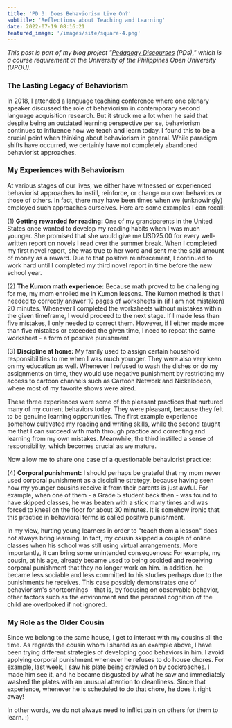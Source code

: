 ```yaml
---
title: 'PD 3: Does Behaviorism Live On?'
subtitle: 'Reflections about Teaching and Learning'
date: 2022-07-19 08:16:21
featured_image: '/images/site/square-4.png'
---
```

*This post is part of my blog project "[Pedagogy Discourses](https://www.pedagogydiscs.wordpress.com) (PDs)," which is a course requirement at the University of the Philippines Open University (UPOU).*

### The Lasting Legacy of Behaviorism

In 2018, I attended a language teaching conference where one plenary speaker discussed the role of behaviorism in contemporary second language acquisition research. But it struck me a lot when he said that despite being an outdated learning perspective per se, behaviorism continues to influence how we teach and learn today. I found this to be a crucial point when thinking about behaviorism in general. While paradigm shifts have occurred, we certainly have not completely abandoned behaviorist approaches.

### My Experiences with Behaviorism

At various stages of our lives, we either have witnessed or experienced behaviorist approaches to instill, reinforce, or change our own behaviors or those of others. In fact, there may have been times when we (unknowingly) employed such approaches ourselves. Here are some examples I can recall: 

(1) **Getting rewarded for reading:** One of my grandparents in the United States once wanted to develop my reading habits when I was much younger. She promised that she would give me USD25.00 for every well-written report on novels I read over the summer break. When I completed my first novel report, she was true to her word and sent me the said amount of money as a reward. Due to that positive reinforcement, I continued to work hard until I completed my third novel report in time before the new school year. 

(2) **The Kumon math experience:** Because math proved to be challenging for me, my mom enrolled me in Kumon lessons. The Kumon method is that I needed to correctly answer 10 pages of worksheets in (if I am not mistaken) 20 minutes. Whenever I completed the worksheets without mistakes within the given timeframe, I would proceed to the next stage. If I made less than five mistakes, I only needed to correct them. However, if I either made more than five mistakes or exceeded the given time, I need to repeat the same worksheet - a form of positive punishment. 

(3) **Discipline at home:** My family used to assign certain household responsibilities to me when I was much younger. They were also very keen on my education as well. Whenever I refused to wash the dishes or do my assignments on time, they would use negative punishment by restricting my access to cartoon channels such as Cartoon Network and Nickelodeon, where most of my favorite shows were aired. 

These three experiences were some of the pleasant practices that nurtured many of my current behaviors today. They were pleasant, because they felt to be genuine learning opportunities. The first example experience somehow cultivated my reading and writing skills, while the second taught me that I can succeed with math through practice and correcting and learning from my own mistakes. Meanwhile, the third instilled a sense of responsibility, which becomes crucial as we mature. 

Now allow me to share one case of a questionable behaviorist practice:

(4) **Corporal punishment:** I should perhaps be grateful that my mom never used corporal punishment as a discipline strategy, because having seen how my younger cousins receive it from their parents is just awful. For example, when one of them - a Grade 5 student back then - was found to have skipped classes, he was beaten with a stick many times and was forced to kneel on the floor for about 30 minutes. It is somehow ironic that this practice in behavioral terms is called positive punishment. 

In my view, hurting young learners in order to "teach them a lesson" does not always bring learning. In fact, my cousin skipped a couple of online classes when his school was still using virtual arrangements. More importantly, it can bring some unintended consequences: For example, my cousin, at his age, already became used to being scolded and receiving corporal punishment that they no longer work on him. In addition, he became less sociable and less committed to his studies perhaps due to the punishments he receives. This case possibly demonstrates one of behaviorism's shortcomings - that is, by focusing on observable behavior, other factors such as the environment and the personal cognition of the child are overlooked if not ignored.

### My Role as the Older Cousin

Since we belong to the same house, I get to interact with my cousins all the time. As regards the cousin whom I shared as an example above, I have been trying different strategies of developing good behaviors in him. I avoid applying corporal punishment whenever he refuses to do house chores. For example, last week, I saw his plate being crawled on by cockroaches. I made him see it, and he became disgusted by what he saw and immediately washed the plates with an unusual attention to cleanliness. Since that experience, whenever he is scheduled to do that chore, he does it right away! 

In other words, we do not always need to inflict pain on others for them to learn. :)